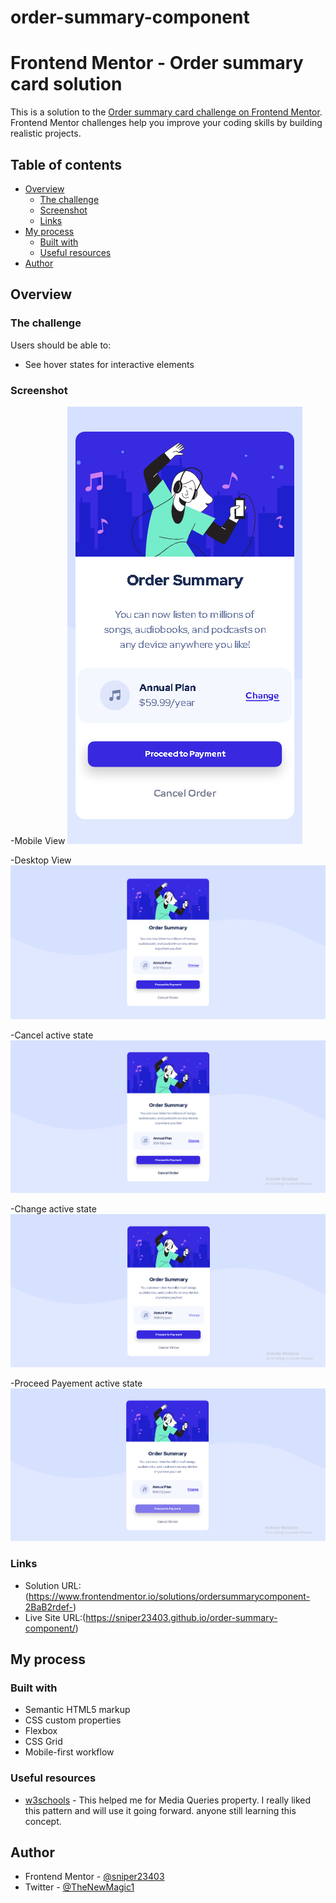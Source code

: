 # order-summary-component
# Frontend Mentor - Order summary card solution

This is a solution to the [Order summary card challenge on Frontend Mentor](https://www.frontendmentor.io/challenges/order-summary-component-QlPmajDUj). Frontend Mentor challenges help you improve your coding skills by building realistic projects. 

## Table of contents

- [Overview](#overview)
  - [The challenge](#the-challenge)
  - [Screenshot](#screenshot)
  - [Links](#links)
- [My process](#my-process)
  - [Built with](#built-with)
  - [Useful resources](#useful-resources)
- [Author](#author)

## Overview

### The challenge

Users should be able to:

- See hover states for interactive elements

### Screenshot
-Mobile View
![Mobile View](Mobile%20View.png)

-Desktop View
![Desktop View](Desktop%20view.png)

-Cancel active state
![Cancel active state](Cancel%20Order%20active%20state.png)

-Change active state
![Change active state](Change%20active%20state.png)

-Proceed Payement active state
![Proceed Payement active state](Proceed%20to%20payement%20active%20state.png)

### Links

- Solution URL:(https://www.frontendmentor.io/solutions/ordersummarycomponent-2BaB2rdef-)
- Live Site URL:(https://sniper23403.github.io/order-summary-component/)

## My process

### Built with
- Semantic HTML5 markup
- CSS custom properties
- Flexbox
- CSS Grid
- Mobile-first workflow

### Useful resources

- [w3schools](https://www.example.com) - This helped me for Media Queries property. I really liked this pattern and will use it going forward.
anyone still learning this concept.

## Author
- Frontend Mentor - [@sniper23403](https://www.frontendmentor.io/profile/sniper23403)
- Twitter - [@TheNewMagic1](https://twitter.com/TheNewMagic1)


